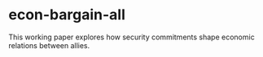 # econ-bargain-all
This working paper explores how security commitments shape economic relations between allies.
